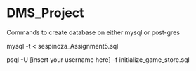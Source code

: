 # DMS_Project

Commands to create database on either mysql or post-gres

mysql -t < sespinoza_Assignment5.sql

psql -U [insert your username here] -f initialize_game_store.sql
